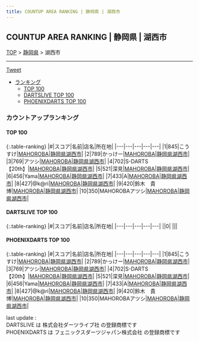 ```yaml
---
title: COUNTUP AREA RANKING | 静岡県 | 湖西市
---
```

## COUNTUP AREA RANKING | 静岡県 | 湖西市

[TOP](/darts/rank/) > [静岡県](/darts/rank/静岡県/) > 湖西市

___

<a href="https://twitter.com/share?ref_src=twsrc%5Etfw" data-text="COUNTUP AREA RANKING | 静岡県湖西市" class="twitter-share-button" data-hashtags="DARTSLIVE,PHOENIXDARTS,darts,ダーツ" data-show-count="false">Tweet</a>

* [ランキング](#カウントアップランキング)
    * [TOP 100](#top-100)
    * [DARTSLIVE TOP 100](#dartslive-top-100)
    * [PHOENIXDARTS TOP 100](#phoenixdarts-top-100)

### カウントアップランキング

#### TOP 100



{:.table-ranking}
|#|スコア|名前|店名|所在地|
|---|---|---|---|---|
|1|845|<span class="rank-name-pd">こうすけ</span>|<a href="https://vs.phoenixdarts.com/jp/shop/shopDetailInfo/s_85883?s_seq=85883">MAHOROBA</a>|<a href="/darts/rank/静岡県/湖西市">静岡県湖西市</a>|
|2|789|<span class="rank-name-pd">かっけー</span>|<a href="https://vs.phoenixdarts.com/jp/shop/shopDetailInfo/s_85883?s_seq=85883">MAHOROBA</a>|<a href="/darts/rank/静岡県/湖西市">静岡県湖西市</a>|
|3|769|<span class="rank-name-pd">アツシ</span>|<a href="https://vs.phoenixdarts.com/jp/shop/shopDetailInfo/s_85883?s_seq=85883">MAHOROBA</a>|<a href="/darts/rank/静岡県/湖西市">静岡県湖西市</a>|
|4|702|<span class="rank-name-pd">S-DARTS【20th】</span>|<a href="https://vs.phoenixdarts.com/jp/shop/shopDetailInfo/s_85883?s_seq=85883">MAHOROBA</a>|<a href="/darts/rank/静岡県/湖西市">静岡県湖西市</a>|
|5|521|<span class="rank-name-pd">深見</span>|<a href="https://vs.phoenixdarts.com/jp/shop/shopDetailInfo/s_85883?s_seq=85883">MAHOROBA</a>|<a href="/darts/rank/静岡県/湖西市">静岡県湖西市</a>|
|6|456|<span class="rank-name-pd">Yama</span>|<a href="https://vs.phoenixdarts.com/jp/shop/shopDetailInfo/s_85883?s_seq=85883">MAHOROBA</a>|<a href="/darts/rank/静岡県/湖西市">静岡県湖西市</a>|
|7|433|<span class="rank-name-pd">A</span>|<a href="https://vs.phoenixdarts.com/jp/shop/shopDetailInfo/s_85883?s_seq=85883">MAHOROBA</a>|<a href="/darts/rank/静岡県/湖西市">静岡県湖西市</a>|
|8|427|<span class="rank-name-pd">@k@ri</span>|<a href="https://vs.phoenixdarts.com/jp/shop/shopDetailInfo/s_85883?s_seq=85883">MAHOROBA</a>|<a href="/darts/rank/静岡県/湖西市">静岡県湖西市</a>|
|9|420|<span class="rank-name-pd">鈴木　貴博</span>|<a href="https://vs.phoenixdarts.com/jp/shop/shopDetailInfo/s_85883?s_seq=85883">MAHOROBA</a>|<a href="/darts/rank/静岡県/湖西市">静岡県湖西市</a>|
|10|350|<span class="rank-name-pd">MAHOROBAアツシ</span>|<a href="https://vs.phoenixdarts.com/jp/shop/shopDetailInfo/s_85883?s_seq=85883">MAHOROBA</a>|<a href="/darts/rank/静岡県/湖西市">静岡県湖西市</a>|


#### DARTSLIVE TOP 100



{:.table-ranking}
|#|スコア|名前|店名|所在地|
|---|---|---|---|---|
||0|<span class="rank-name-dl"> </span>|<a href=""></a>|<a href="/darts/rank//"></a>|


#### PHOENIXDARTS TOP 100



{:.table-ranking}
|#|スコア|名前|店名|所在地|
|---|---|---|---|---|
|1|845|<span class="rank-name-pd">こうすけ</span>|<a href="https://vs.phoenixdarts.com/jp/shop/shopDetailInfo/s_85883?s_seq=85883">MAHOROBA</a>|<a href="/darts/rank/静岡県/湖西市">静岡県湖西市</a>|
|2|789|<span class="rank-name-pd">かっけー</span>|<a href="https://vs.phoenixdarts.com/jp/shop/shopDetailInfo/s_85883?s_seq=85883">MAHOROBA</a>|<a href="/darts/rank/静岡県/湖西市">静岡県湖西市</a>|
|3|769|<span class="rank-name-pd">アツシ</span>|<a href="https://vs.phoenixdarts.com/jp/shop/shopDetailInfo/s_85883?s_seq=85883">MAHOROBA</a>|<a href="/darts/rank/静岡県/湖西市">静岡県湖西市</a>|
|4|702|<span class="rank-name-pd">S-DARTS【20th】</span>|<a href="https://vs.phoenixdarts.com/jp/shop/shopDetailInfo/s_85883?s_seq=85883">MAHOROBA</a>|<a href="/darts/rank/静岡県/湖西市">静岡県湖西市</a>|
|5|521|<span class="rank-name-pd">深見</span>|<a href="https://vs.phoenixdarts.com/jp/shop/shopDetailInfo/s_85883?s_seq=85883">MAHOROBA</a>|<a href="/darts/rank/静岡県/湖西市">静岡県湖西市</a>|
|6|456|<span class="rank-name-pd">Yama</span>|<a href="https://vs.phoenixdarts.com/jp/shop/shopDetailInfo/s_85883?s_seq=85883">MAHOROBA</a>|<a href="/darts/rank/静岡県/湖西市">静岡県湖西市</a>|
|7|433|<span class="rank-name-pd">A</span>|<a href="https://vs.phoenixdarts.com/jp/shop/shopDetailInfo/s_85883?s_seq=85883">MAHOROBA</a>|<a href="/darts/rank/静岡県/湖西市">静岡県湖西市</a>|
|8|427|<span class="rank-name-pd">@k@ri</span>|<a href="https://vs.phoenixdarts.com/jp/shop/shopDetailInfo/s_85883?s_seq=85883">MAHOROBA</a>|<a href="/darts/rank/静岡県/湖西市">静岡県湖西市</a>|
|9|420|<span class="rank-name-pd">鈴木　貴博</span>|<a href="https://vs.phoenixdarts.com/jp/shop/shopDetailInfo/s_85883?s_seq=85883">MAHOROBA</a>|<a href="/darts/rank/静岡県/湖西市">静岡県湖西市</a>|
|10|350|<span class="rank-name-pd">MAHOROBAアツシ</span>|<a href="https://vs.phoenixdarts.com/jp/shop/shopDetailInfo/s_85883?s_seq=85883">MAHOROBA</a>|<a href="/darts/rank/静岡県/湖西市">静岡県湖西市</a>|


<div class="footer border-top border-gray-light mt-5 pt-3 text-right text-gray">
    last update : <span style="font-weight: italic" id="foot_last_modified"></span><br />
    DARTSLIVE は 株式会社ダーツライブ社 の登録商標です<br />
    PHOENIXDARTS は フェニックスダーツジャパン株式会社 の登録商標です<br />
</div>

<script src="https://cdnjs.cloudflare.com/ajax/libs/jquery.tablesorter/2.31.3/js/jquery.tablesorter.min.js" integrity="sha512-qzgd5cYSZcosqpzpn7zF2ZId8f/8CHmFKZ8j7mU4OUXTNRd5g+ZHBPsgKEwoqxCtdQvExE5LprwwPAgoicguNg==" crossorigin="anonymous" referrerpolicy="no-referrer"></script>
<link rel="stylesheet" href="https://cdnjs.cloudflare.com/ajax/libs/jquery.tablesorter/2.31.3/css/theme.default.min.css" integrity="sha512-wghhOJkjQX0Lh3NSWvNKeZ0ZpNn+SPVXX1Qyc9OCaogADktxrBiBdKGDoqVUOyhStvMBmJQ8ZdMHiR3wuEq8+w==" crossorigin="anonymous" referrerpolicy="no-referrer" />
<script>
$(function() {
    $(".table-ranking").tablesorter({sortList:[[0, 0]]});
    $("#foot_last_modified").text(formatDate(new Date(document.lastModified), 'yyyy-MM-dd HH:mm:ss'));
});
</script>

<script async src="https://platform.twitter.com/widgets.js" charset="utf-8"></script>